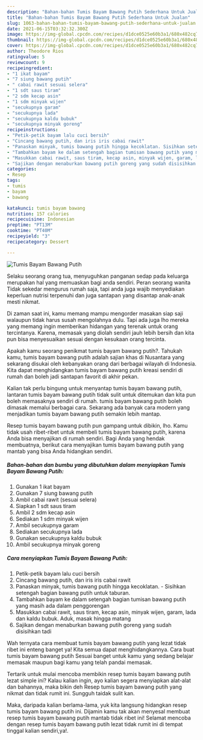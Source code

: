 ```yaml
---
description: "Bahan-bahan Tumis Bayam Bawang Putih Sederhana Untuk Jualan"
title: "Bahan-bahan Tumis Bayam Bawang Putih Sederhana Untuk Jualan"
slug: 1063-bahan-bahan-tumis-bayam-bawang-putih-sederhana-untuk-jualan
date: 2021-06-15T03:32:32.300Z
image: https://img-global.cpcdn.com/recipes/d1dce0525e60b3a1/680x482cq70/tumis-bayam-bawang-putih-foto-resep-utama.jpg
thumbnail: https://img-global.cpcdn.com/recipes/d1dce0525e60b3a1/680x482cq70/tumis-bayam-bawang-putih-foto-resep-utama.jpg
cover: https://img-global.cpcdn.com/recipes/d1dce0525e60b3a1/680x482cq70/tumis-bayam-bawang-putih-foto-resep-utama.jpg
author: Theodore Rios
ratingvalue: 5
reviewcount: 9
recipeingredient:
- "1 ikat bayam"
- "7 siung bawang putih"
- " cabai rawit sesuai selera"
- "1 sdt saus tiram"
- "2 sdm kecap asin"
- "1 sdm minyak wijen"
- "secukupnya garam"
- "secukupnya lada"
- "secukupnya kaldu bubuk"
- "secukupnya minyak goreng"
recipeinstructions:
- "Petik-petik bayam lalu cuci bersih"
- "Cincang bawang putih, dan iris iris cabai rawit"
- "Panaskan minyak, tumis bawang putih hingga kecoklatan. Sisihkan setengah bagian bawang putih untuk taburan."
- "Tambahkan bayam ke dalam setengah bagian tumisan bawang putih yang masih ada dalam penggorengan"
- "Masukkan cabai rawit, saus tiram, kecap asin, minyak wijen, garam, lada dan kaldu bubuk. Aduk, masak hingga matang"
- "Sajikan dengan menaburkan bawang putih goreng yang sudah disisihkan tadi"
categories:
- Resep
tags:
- tumis
- bayam
- bawang

katakunci: tumis bayam bawang 
nutrition: 157 calories
recipecuisine: Indonesian
preptime: "PT13M"
cooktime: "PT40M"
recipeyield: "3"
recipecategory: Dessert

---
```



![Tumis Bayam Bawang Putih](https://img-global.cpcdn.com/recipes/d1dce0525e60b3a1/680x482cq70/tumis-bayam-bawang-putih-foto-resep-utama.jpg)

Selaku seorang orang tua, menyuguhkan panganan sedap pada keluarga merupakan hal yang memuaskan bagi anda sendiri. Peran seorang  wanita Tidak sekedar mengurus rumah saja, tapi anda juga wajib menyediakan keperluan nutrisi terpenuhi dan juga santapan yang disantap anak-anak mesti nikmat.

Di zaman  saat ini, kamu memang mampu mengorder masakan siap saji walaupun tidak harus susah mengolahnya dulu. Tapi ada juga lho mereka yang memang ingin memberikan hidangan yang terenak untuk orang tercintanya. Karena, memasak yang diolah sendiri jauh lebih bersih dan kita pun bisa menyesuaikan sesuai dengan kesukaan orang tercinta. 



Apakah kamu seorang penikmat tumis bayam bawang putih?. Tahukah kamu, tumis bayam bawang putih adalah sajian khas di Nusantara yang sekarang disukai oleh kebanyakan orang dari berbagai wilayah di Indonesia. Kita dapat menghidangkan tumis bayam bawang putih kreasi sendiri di rumah dan boleh jadi santapan favorit di akhir pekan.

Kalian tak perlu bingung untuk menyantap tumis bayam bawang putih, lantaran tumis bayam bawang putih tidak sulit untuk ditemukan dan kita pun boleh memasaknya sendiri di rumah. tumis bayam bawang putih boleh dimasak memalui berbagai cara. Sekarang ada banyak cara modern yang menjadikan tumis bayam bawang putih semakin lebih mantap.

Resep tumis bayam bawang putih pun gampang untuk dibikin, lho. Kamu tidak usah ribet-ribet untuk membeli tumis bayam bawang putih, karena Anda bisa menyajikan di rumah sendiri. Bagi Anda yang hendak membuatnya, berikut cara menyajikan tumis bayam bawang putih yang mantab yang bisa Anda hidangkan sendiri.

<!--inarticleads1-->

##### Bahan-bahan dan bumbu yang dibutuhkan dalam menyiapkan Tumis Bayam Bawang Putih:

1. Gunakan 1 ikat bayam
1. Gunakan 7 siung bawang putih
1. Ambil  cabai rawit (sesuai selera)
1. Siapkan 1 sdt saus tiram
1. Ambil 2 sdm kecap asin
1. Sediakan 1 sdm minyak wijen
1. Ambil secukupnya garam
1. Sediakan secukupnya lada
1. Gunakan secukupnya kaldu bubuk
1. Ambil secukupnya minyak goreng




<!--inarticleads2-->

##### Cara menyiapkan Tumis Bayam Bawang Putih:

1. Petik-petik bayam lalu cuci bersih
1. Cincang bawang putih, dan iris iris cabai rawit
1. Panaskan minyak, tumis bawang putih hingga kecoklatan. - Sisihkan setengah bagian bawang putih untuk taburan.
1. Tambahkan bayam ke dalam setengah bagian tumisan bawang putih yang masih ada dalam penggorengan
1. Masukkan cabai rawit, saus tiram, kecap asin, minyak wijen, garam, lada dan kaldu bubuk. Aduk, masak hingga matang
1. Sajikan dengan menaburkan bawang putih goreng yang sudah disisihkan tadi




Wah ternyata cara membuat tumis bayam bawang putih yang lezat tidak ribet ini enteng banget ya! Kita semua dapat menghidangkannya. Cara buat tumis bayam bawang putih Sesuai banget untuk kamu yang sedang belajar memasak maupun bagi kamu yang telah pandai memasak.

Tertarik untuk mulai mencoba membikin resep tumis bayam bawang putih lezat simple ini? Kalau kalian ingin, ayo kalian segera menyiapkan alat-alat dan bahannya, maka bikin deh Resep tumis bayam bawang putih yang nikmat dan tidak rumit ini. Sungguh taidak sulit kan. 

Maka, daripada kalian berlama-lama, yuk kita langsung hidangkan resep tumis bayam bawang putih ini. Dijamin kamu tak akan menyesal membuat resep tumis bayam bawang putih mantab tidak ribet ini! Selamat mencoba dengan resep tumis bayam bawang putih lezat tidak rumit ini di tempat tinggal kalian sendiri,ya!.

